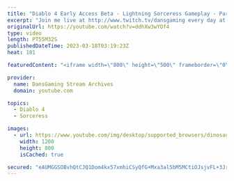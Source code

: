 ```yaml
---
title: "Diablo 4 Early Access Beta - Lightning Sorceress Gameplay - Part 1"
excerpt: "Join me live at http://www.twitch.tv/dansgaming every day at 9 AM PST/12 PM EST! Thank you all for liking, commenting, and ..."
originalUrl: https://youtube.com/watch?v=ddhXw3wYOf4
type: video
length: PT55M32S
publishedDateTime: 2023-03-18T03:19:23Z
heat: 181

featuredContent: "<iframe width=\"800\" height=\"500\" frameborder=\"0\" src=\"https://www.youtube.com/embed/ddhXw3wYOf4\" allow=\"accelerometer; autoplay; encrypted-media; gyroscope; picture-in-picture\" allowfullscreen></iframe>"

provider:
  name: DansGaming Stream Archives
  domain: youtube.com

topics:
  - Diablo 4
  - Sorceress

images:
  - url: https://www.youtube.com/img/desktop/supported_browsers/dinosaur.png
    width: 1200
    height: 800
    isCached: true

secured: "eAUMGGSOBvhQtCJQ1Dom4kx57xmhiCSyQfG+Mxa3al5bM5MCtiOJsjvFL+3JrdpqNLvsS5CrERC8+VVpXEIekia40bmWRHvST2ntbo3Lyq8Fp4BmCHrdmXmsDVTyiKjiALqsi5+xL+5H59EQktv/2ZJ9SvBEQM4JrizDOykSnufefpYK8eBgLV8WhH1KYg0/DjAF02WpEI33xd8IVPhONrXrf/MXWPIKC7sQDLdaTc+vWEG0foT4aElansC2Pd1GcDAgT2CrteSYn+zlEO4ervhU7k4q62wuHu+XMqWNIBKWpEPgVtFkbKQATpCS964J2WiA9Y/QZ7XzQFniKDsa+B+FiRSeHOwjBB769DY9HrAJGFohORKLzm4hHUC+vky0bFVPTt9O8WPkMmBtCaMKkg==;kH0axL8LmJ6LiTIc2hjd1g=="
---
```


